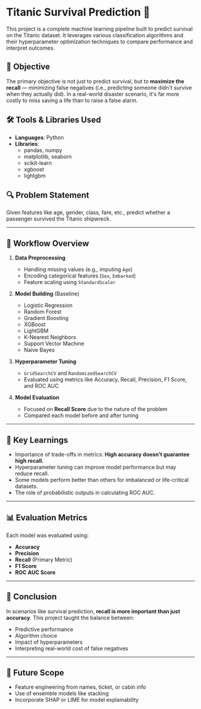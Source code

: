 # Titanic Survival Prediction 🚢

This project is a complete machine learning pipeline built to predict survival on the Titanic dataset. It leverages various classification algorithms and their hyperparameter optimization techniques to compare performance and interpret outcomes. 

## 📌 Objective

The primary objective is not just to predict survival, but to **maximize the recall** — minimizing false negatives (i.e., predicting someone didn't survive when they actually did). In a real-world disaster scenario, it's far more costly to miss saving a life than to raise a false alarm.

## 🛠️ Tools & Libraries Used

- **Languages**: Python
- **Libraries**: 
  - pandas, numpy
  - matplotlib, seaborn
  - scikit-learn
  - xgboost
  - lightgbm

## 🔍 Problem Statement

Given features like age, gender, class, fare, etc., predict whether a passenger survived the Titanic shipwreck.

---

## 🔄 Workflow Overview

1. **Data Preprocessing**
   - Handling missing values (e.g., imputing `Age`)
   - Encoding categorical features (`Sex`, `Embarked`)
   - Feature scaling using `StandardScaler`

2. **Model Building** (Baseline)
   - Logistic Regression
   - Random Forest
   - Gradient Boosting
   - XGBoost
   - LightGBM
   - K-Nearest Neighbors
   - Support Vector Machine
   - Naive Bayes

3. **Hyperparameter Tuning**
   - `GridSearchCV` and `RandomizedSearchCV`
   - Evaluated using metrics like Accuracy, Recall, Precision, F1 Score, and ROC AUC

4. **Model Evaluation**
   - Focused on **Recall Score** due to the nature of the problem
   - Compared each model before and after tuning

---

## 🎯 Key Learnings

- Importance of trade-offs in metrics: **High accuracy doesn’t guarantee high recall.**
- Hyperparameter tuning can improve model performance but may reduce recall.
- Some models perform better than others for imbalanced or life-critical datasets.
- The role of probabilistic outputs in calculating ROC AUC.

---

## 📊 Evaluation Metrics

Each model was evaluated using:
- **Accuracy**
- **Precision**
- **Recall** (Primary Metric)
- **F1 Score**
- **ROC AUC Score**

---

## 🧠 Conclusion

In scenarios like survival prediction, **recall is more important than just accuracy**. This project taught the balance between:
- Predictive performance
- Algorithm choice
- Impact of hyperparameters
- Interpreting real-world cost of false negatives

---

## 🚀 Future Scope

- Feature engineering from names, ticket, or cabin info
- Use of ensemble models like stacking
- Incorporate SHAP or LIME for model explainability



